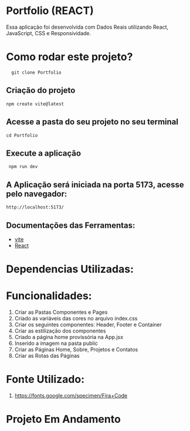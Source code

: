 # Portfolio  (REACT)

Essa aplicação foi desenvolvida com Dados Reais utilizando React, JavaScript, CSS  e Responsividade.

# Como rodar este projeto?

      git clone Portfolio

 ## Criação do projeto

    npm create vite@latest

 ## Acesse a pasta do seu projeto no seu terminal

    cd Portfolio

  ## Execute a aplicação

     npm run dev  

## A Aplicação será iniciada na porta  5173, acesse pelo navegador:

    http://localhost:5173/      

## Documentações das Ferramentas:

- [vite](https://vitejs.dev/)
- [React](https://react.dev/)


# Dependencias Utilizadas:
    
     

# Funcionalidades:

1. Criar as Pastas Componentes e Pages
2. Criado as variáveis das cores no arquivo index.css
3. Criar os seguintes componentes: Header, Footer e Container
4. Criar as estilização dos componentes
5. Criado a página home provissória na App.jsx
6. Inserido a imagem na pasta public
7. Criar as Páginas Home, Sobre, Projetos e Contatos
8. Criar as Rotas das Páginas 




# Fonte Utilizado:

1. https://fonts.google.com/specimen/Fira+Code


# Projeto Em Andamento



